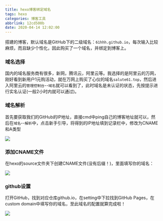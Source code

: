 ```yaml
---
title: hexo博客绑定域名
tags: hexo
categories: 博客工具
abbrlink: 12cd500b
date: 2020-04-14 12:02:00
---
```


搭建的博客，默认域名是GitHub下的二级域名：`61hhh.github.io`，每次输入比较麻烦，而且缺少个性化，因此购买了一个域名，并绑定到博客上。

<!--more-->

### 域名选择

国内的域名服务商有很多，新网，腾讯云，阿里云等。我选择的是阿里云的万网，刚好看到新用户1元购活动，就在万网上购买了心仪的域名`salute61.top`，然后进入阿里云的`管理控制台`--`域名`就可以看到了，此时域名是未认证的状态，先按提示进行实名认证(一般2小时内就可以通过)。

### 域名解析

首先要获取我们的GitHub的IP地址，直接cmd中ping自己的博客地址就可以，然后在`域名`--`解析`中，点击新手引导，将得到的IP地址填到记录栏中，修改为CNAME和A类型

![](https://jihulab.com/Leslie61/imagelake/-/raw/main/pictures/2023/04/H762ccabff22a463ebdefb802e88344a4v.png)

### 添加CNAME文件

在hexo的source文件夹下创建CNAME文件(没有后缀！)，里面填写你的域名：

![](https://jihulab.com/Leslie61/imagelake/-/raw/main/pictures/2023/04/Hccac12360b894735bfa5e68ee16784c4J.png)

### github设置

打开GitHub，找到对应仓库github.io，在setting中下拉找到GitHub Pages，在custom domain中填写你的域名，至此域名的配置就算完成啦！

![](https://jihulab.com/Leslie61/imagelake/-/raw/main/pictures/2023/04/H0479f0ae8b5c4fddb0a32241d472c795E.png)

